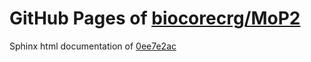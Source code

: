 GitHub Pages of [biocorecrg/MoP2](https://github.com/biocorecrg/MoP2.git)
===
Sphinx html documentation of [0ee7e2ac](https://github.com/biocorecrg/MoP2/tree/0ee7e2ac9efd1493b640a32ad6224f862cc459f4)
